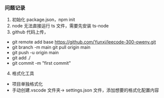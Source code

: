 ### 问题记录

1. 初始化 package.json，npm init
2. node 无法直接运行 ts 文件，需要先安装 ts-node
3. github 代码上传，

- git remote add base <https://github.com/Yunxj/leecode-300-oweny.git>
- git branch -m main git pull origin main
- git push -u origin main
- git add ./
- git commit -m "first commit"

4. 格式化工具

- 项目单独格式化
- 手动创建.vscode 文件夹-> settings.json 文件，添加想要的格式化配置内容
